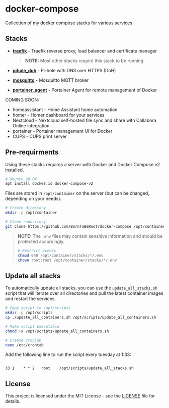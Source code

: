 # docker-compose

Collection of my docker compose stacks for various services.

## Stacks

- **[traefik][traefik_readme]** - Traefik reverse proxy, load balancer and certificate manager

  > **NOTE:** Most other stacks require this stack to be running

- **[pihole_doh][pihole_doh_readme]** - Pi-hole with DNS over HTTPS (DoH)
- **[mosquitto][mosquitto_readme]** - Mosquitto MQTT broker
- **[portainer_agent][portainer_agent_readme]** - Portainer Agent for remote management of Docker

COMING SOON:

- homeassistant - Home Assistant home automation
- homer - Homer dashboard for your services
- Nextcloud - Nextcloud self-hosted file sync and share with Collabora Online integration
- portainer - Portainer management UI for Docker
- CUPS - CUPS print server

## Pre-requirments

Using these stacks requires a server with Docker and Docker Compose v2 installed.

```bash
# Ubuntu 24.04
apt install docker.io docker-compose-v2
```

Files are stored in `/opt/container` on the server (but can be changed, depending on your needs).

```bash
# Create directory
mkdir -p /opt/container

# Clone repository
git clone https://github.com/BornToBeRoot/docker-compose /opt/container
```

> **NOTE:** The `.env` files may contain sensitive information and should be protected accordingly.
>  
> ```bash
> # Restrict access
> chmod 640 /opt/container/stacks/*/.env
> chown root:root /opt/container/stacks/*/.env
> ```

## Update all stacks

To automatically update all stacks, you can use the [`update_all_stacks.sh`](./update_all_stacks.sh) script that will iterate over all directories and pull the latest container images and restart the services.

```bash
# Copy script to /opt/scripts
mkdir -p /opt/scripts
cp ./update_all_containers.sh /opt/scripts/update_all_containers.sh

# Make script executable
chmod +x /opt/scripts/update_all_containers.sh

# Create cronjob
nano /etc/crontab
```

Add the following line to run the script every tuesday at 1:33:

```plaintext

33 1    * * 2   root    /opt/scripts/update_all_stacks.sh
```

## License

This project is licensed under the MIT License - see the [LICENSE](LICENSE) file for details.

[mosquitto_readme]: ./stacks/mosquitto/
[pihole_doh_readme]: ./stacks/pihole_doh/
[portainer_agent_readme]: ./stacks/portainer_agent/
[traefik_readme]: ./stacks/traefik/
